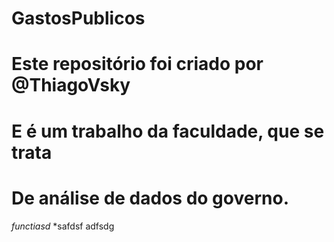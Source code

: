 # GastosPublicos
# Este repositório foi criado por @ThiagoVsky
# E é um trabalho da faculdade, que se trata 
# De análise de dados do governo.
*functiasd*
*safdsf
adfsdg
